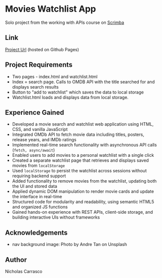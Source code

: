 # Movies Watchlist App

Solo project from the working with APIs course on [Scrimba](https://scrimba.com/home)

## Link

[Project Url](https://nickcarrasco.github.io) (hosted on Github Pages)

## Project Requirements

- Two pages - index.html and watchlist.html
- Index = search page. Calls to OMDB API with the title searched for and displays search results
- Button to "add to watchlist" which saves the data to local storage
- Watchlist.html loads and displays data from local storage.

## Experience Gained

- Developed a movie search and watchlist web application using HTML, CSS, and vanilla JavaScript
- Integrated OMDb API to fetch movie data including titles, posters, release years, and IMDb ratings
- Implemented real-time search functionality with asynchronous API calls (`fetch, async/await`)
- Enabled users to add movies to a personal watchlist with a single click
- Created a separate watchlist page that retrieves and displays saved movies from `localStorage`
- Used `localStorage` to persist the watchlist across sessions without requiring backend support
- Added functionality to remove movies from the watchlist, updating both the UI and stored data
- Applied dynamic DOM manipulation to render movie cards and update the interface in real-time
- Structured code for modularity and readability, using semantic HTML5 and organized JS functions
- Gained hands-on experience with REST APIs, client-side storage, and building interactive UIs without frameworks

## Acknowledgements

- nav background image: Photo by Andre Tan on Unsplash

## Author

Nicholas Carrasco
